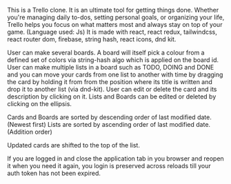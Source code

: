 This is a Trello clone. It is an ultimate tool for getting things done. Whether you're managing daily to-dos, setting personal goals, or organizing your life, Trello helps you focus on what matters most and always stay on top of your game. (Language used: Js)
It is made with react, react redux, tailwindcss, react router dom, firebase, string hash, react icons, dnd kit.

User can make several boards. A board will itself pick a colour from a defined set of colors via string-hash algo which is applied on the board id.
User can make multiple lists in a board such as TODO, DOING and DONE and you can move your cards from one list to another with time by dragging the card by holding it from from the position where its title is written and drop it to another list (via dnd-kit).
User can edit or delete the card and its description by clicking on it.
Lists and Boards can be edited or deleted by clicking on the ellipsis.

Cards and Boards are sorted by descending order of last modified date. (Newest first)
Lists are sorted by ascending order of last modified date. (Addition order)

Updated cards are shifted to the top of the list.

If you are logged in and close the application tab in you browser and reopen it when you need it again, you login is preserved across reloads till your auth token has not been expired.
